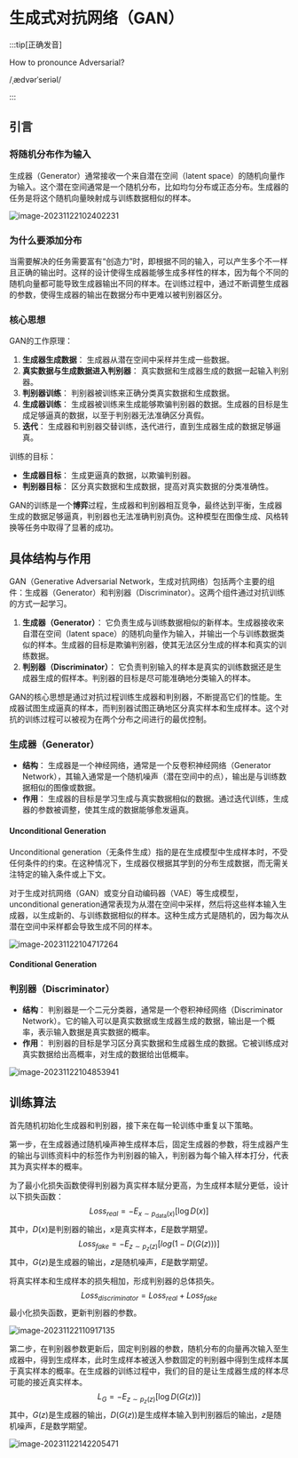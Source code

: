 # 生成式对抗网络（GAN）

:::tip[正确发音]

How to pronounce Adversarial?

/ˌædvərˈseriəl/

:::

## 引言

### 将随机分布作为输入

生成器（Generator）通常接收一个来自潜在空间（latent space）的随机向量作为输入。这个潜在空间通常是一个随机分布，比如均匀分布或正态分布。生成器的任务是将这个随机向量映射成与训练数据相似的样本。

![image-20231122102402231](https://raw.githubusercontent.com/bonjour-npy/Image-Hosting-Service/main/typora_imagesimage-20231122102402231.png)

### 为什么要添加分布

当需要解决的任务需要富有“创造力”时，即根据不同的输入，可以产生多个不一样且正确的输出时。这样的设计使得生成器能够生成多样性的样本，因为每个不同的随机向量都可能导致生成器输出不同的样本。在训练过程中，通过不断调整生成器的参数，使得生成器的输出在数据分布中更难以被判别器区分。

### 核心思想

GAN的工作原理：

1. **生成器生成数据**： 生成器从潜在空间中采样并生成一些数据。
2. **真实数据与生成数据进入判别器**： 真实数据和生成器生成的数据一起输入判别器。
3. **判别器训练**： 判别器被训练来正确分类真实数据和生成数据。
4. **生成器训练**： 生成器被训练来生成能够欺骗判别器的数据。生成器的目标是生成足够逼真的数据，以至于判别器无法准确区分真假。
5. **迭代**： 生成器和判别器交替训练，迭代进行，直到生成器生成的数据足够逼真。

训练的目标：

- **生成器目标**： 生成更逼真的数据，以欺骗判别器。
- **判别器目标**： 区分真实数据和生成数据，提高对真实数据的分类准确性。

GAN的训练是一个**博弈**过程，生成器和判别器相互竞争，最终达到平衡，生成器生成的数据足够逼真，判别器也无法准确判别真伪。这种模型在图像生成、风格转换等任务中取得了显著的成功。

## 具体结构与作用

GAN（Generative Adversarial Network，生成对抗网络）包括两个主要的组件：生成器（Generator）和判别器（Discriminator）。这两个组件通过对抗训练的方式一起学习。

1. **生成器（Generator）**： 它负责生成与训练数据相似的新样本。生成器接收来自潜在空间（latent space）的随机向量作为输入，并输出一个与训练数据类似的样本。生成器的目标是欺骗判别器，使其无法区分生成的样本和真实的训练数据。
2. **判别器（Discriminator）**： 它负责判别输入的样本是真实的训练数据还是生成器生成的假样本。判别器的目标是尽可能准确地分类输入的样本。

GAN的核心思想是通过对抗过程训练生成器和判别器，不断提高它们的性能。生成器试图生成逼真的样本，而判别器试图正确地区分真实样本和生成样本。这个对抗的训练过程可以被视为在两个分布之间进行的最优控制。

### 生成器（Generator）

- **结构**： 生成器是一个神经网络，通常是一个反卷积神经网络（Generator Network），其输入通常是一个随机噪声（潜在空间中的点），输出是与训练数据相似的图像或数据。
- **作用**： 生成器的目标是学习生成与真实数据相似的数据。通过迭代训练，生成器的参数被调整，使其生成的数据能够愈发逼真。

#### Unconditional Generation

Unconditional generation（无条件生成）指的是在生成模型中生成样本时，不受任何条件的约束。在这种情况下，生成器仅根据其学到的分布生成数据，而无需关注特定的输入条件或上下文。

对于生成对抗网络（GAN）或变分自动编码器（VAE）等生成模型，unconditional generation通常表现为从潜在空间中采样，然后将这些样本输入生成器，以生成新的、与训练数据相似的样本。这种生成方式是随机的，因为每次从潜在空间中采样都会导致生成不同的样本。

![image-20231122104717264](https://raw.githubusercontent.com/bonjour-npy/Image-Hosting-Service/main/typora_imagesimage-20231122104717264.png)

#### Conditional Generation

### 判别器（Discriminator）

- **结构**： 判别器是一个二元分类器，通常是一个卷积神经网络（Discriminator Network）。它的输入可以是真实数据或生成器生成的数据，输出是一个概率，表示输入数据是真实数据的概率。
- **作用**： 判别器的目标是学习区分真实数据和生成器生成的数据。它被训练成对真实数据给出高概率，对生成的数据给出低概率。

![image-20231122104853941](https://raw.githubusercontent.com/bonjour-npy/Image-Hosting-Service/main/typora_imagesimage-20231122104853941.png)

## 训练算法

首先随机初始化生成器和判别器，接下来在每一轮训练中重复以下策略。

第一步，在生成器通过随机噪声神生成样本后，固定生成器的参数，将生成器产生的输出与训练资料中的标签作为判别器的输入，判别器为每个输入样本打分，代表其为真实样本的概率。

为了最小化损失函数使得判别器为真实样本赋分更高，为生成样本赋分更低，设计以下损失函数：
$$
Loss_{real}=-E_{x\sim p_\text{data}{(x)}}[\log D(x)]\tag{1}
$$
其中，$D(x)$是判别器的输出，$x$是真实样本，$E$是数学期望。
$$
Loss_{fake}=-E_{z\sim p_z(z)}[log(1-D(G(z)))]\tag{2}
$$
其中，$G(z)$是生成器的输出，$z$是随机噪声，$E$是数学期望。

将真实样本和生成样本的损失相加，形成判别器的总体损失。
$$
Loss_{discriminator}=Loss_{real}+Loss_{fake}\tag{3}
$$
最小化损失函数，更新判别器的参数。

![image-20231122110917135](https://raw.githubusercontent.com/bonjour-npy/Image-Hosting-Service/main/typora_imagesimage-20231122110917135.png)

第二步，在判别器参数更新后，固定判别器的参数，随机分布的向量再次输入至生成器中，得到生成样本，此时生成样本被送入参数固定的判别器中得到生成样本属于真实样本的概率。在生成器的训练过程中，我们的目的是让生成器生成的样本尽可能的接近真实样本。
$$
L_G=-E_{z\sim p_z(z)}[\log D(G(z))]\tag{4}
$$
其中，$G(z)$是生成器的输出，$D(G(z))$是生成样本输入到判别器后的输出，$z$是随机噪声，$E$是数学期望。

![image-20231122142205471](https://raw.githubusercontent.com/bonjour-npy/Image-Hosting-Service/main/typora_imagesimage-20231122142205471.png)